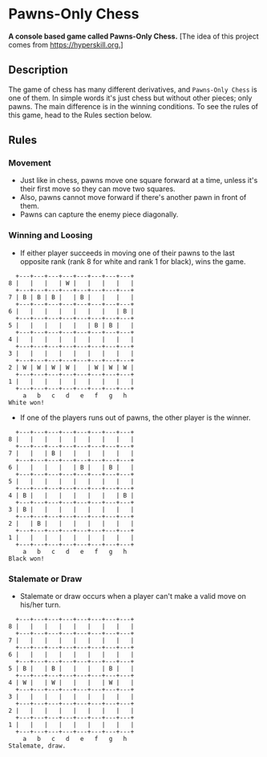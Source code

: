 # Pawns-Only Chess

**A console based game called Pawns-Only Chess.**
[The idea of this project comes from https://hyperskill.org.]

## Description

The game of chess has many different derivatives, and `Pawns-Only Chess` is one of them. In simple words it's just chess but without other pieces; only pawns. The main difference is in the winning conditions. To see the rules of this game, head to the Rules section below.

## Rules

### Movement
- Just like in chess, pawns move one square forward at a time, unless it's their first move so they can move two squares.
- Also, pawns cannot move forward if there's another pawn in front of them.
- Pawns can capture the enemy piece diagonally.

### Winning and Loosing
- If either player succeeds in moving one of their pawns to the last opposite rank (rank 8 for white and rank 1 for black), wins the game.
```
  +---+---+---+---+---+---+---+---+
8 |   |   |   | W |   |   |   |   |
  +---+---+---+---+---+---+---+---+
7 | B | B | B |   | B |   |   |   |
  +---+---+---+---+---+---+---+---+
6 |   |   |   |   |   |   |   | B |
  +---+---+---+---+---+---+---+---+
5 |   |   |   |   |   | B | B |   |
  +---+---+---+---+---+---+---+---+
4 |   |   |   |   |   |   |   |   |
  +---+---+---+---+---+---+---+---+
3 |   |   |   |   |   |   |   |   |
  +---+---+---+---+---+---+---+---+
2 | W | W | W | W |   | W | W | W |
  +---+---+---+---+---+---+---+---+
1 |   |   |   |   |   |   |   |   |
  +---+---+---+---+---+---+---+---+
    a   b   c   d   e   f   g   h   
White won!
```

- If one of the players runs out of pawns, the other player is the winner.
``` 
  +---+---+---+---+---+---+---+---+
8 |   |   |   |   |   |   |   |   |
  +---+---+---+---+---+---+---+---+
7 |   |   | B |   |   |   |   |   |
  +---+---+---+---+---+---+---+---+
6 |   |   |   |   | B |   | B |   |
  +---+---+---+---+---+---+---+---+
5 |   |   |   |   |   |   |   |   |
  +---+---+---+---+---+---+---+---+
4 | B |   |   |   |   |   |   | B |
  +---+---+---+---+---+---+---+---+
3 | B |   |   |   |   |   |   |   |
  +---+---+---+---+---+---+---+---+
2 |   | B |   |   |   |   |   |   |
  +---+---+---+---+---+---+---+---+
1 |   |   |   |   |   |   |   |   |
  +---+---+---+---+---+---+---+---+
    a   b   c   d   e   f   g   h   
Black won!
```

### Stalemate or Draw
- Stalemate or draw occurs when a player can't make a valid move on his/her turn.
``` 
  +---+---+---+---+---+---+---+---+
8 |   |   |   |   |   |   |   |   |
  +---+---+---+---+---+---+---+---+
7 |   |   |   |   |   |   |   |   |
  +---+---+---+---+---+---+---+---+
6 |   |   |   |   |   |   |   |   |
  +---+---+---+---+---+---+---+---+
5 | B |   | B |   |   |   | B |   |
  +---+---+---+---+---+---+---+---+
4 | W |   | W |   |   |   | W |   |
  +---+---+---+---+---+---+---+---+
3 |   |   |   |   |   |   |   |   |
  +---+---+---+---+---+---+---+---+
2 |   |   |   |   |   |   |   |   |
  +---+---+---+---+---+---+---+---+
1 |   |   |   |   |   |   |   |   |
  +---+---+---+---+---+---+---+---+
    a   b   c   d   e   f   g   h   
Stalemate, draw.
```
